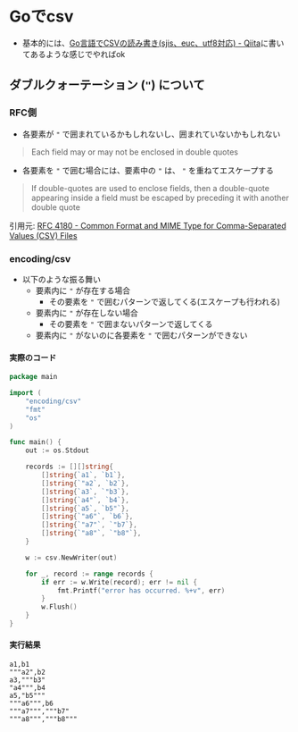 # Goでcsv

- 基本的には、[Go言語でCSVの読み書き(sjis、euc、utf8対応) - Qiita](https://qiita.com/kesuzuki/items/202cc58db3fd1763c095)に書いてあるような感じでやればok

## ダブルクォーテーション (`"`) について

### RFC側

- 各要素が `"` で囲まれているかもしれないし、囲まれていないかもしれない
> Each field may or may not be enclosed in double quotes
- 各要素を `"` で囲む場合には、要素中の `"` は、 `"` を重ねてエスケープする
> If double-quotes are used to enclose fields, then a double-quote appearing inside a field must be escaped by preceding it with another double quote

引用元: [RFC 4180 - Common Format and MIME Type for Comma-Separated Values (CSV) Files](https://tools.ietf.org/html/rfc4180)

### encoding/csv

- 以下のような振る舞い
    - 要素内に `"` が存在する場合
        - その要素を `"` で囲むパターンで返してくる(エスケープも行われる)
    - 要素内に `"` が存在しない場合
        - その要素を `"` で囲まないパターンで返してくる
    - 要素内に `"` がないのに各要素を `"` で囲むパターンができない

#### 実際のコード

```go
package main

import (
	"encoding/csv"
	"fmt"
	"os"
)

func main() {
	out := os.Stdout

	records := [][]string{
		[]string{`a1`, `b1`},
		[]string{`"a2`, `b2`},
		[]string{`a3`, `"b3`},
		[]string{`a4"`, `b4`},
		[]string{`a5`, `b5"`},
		[]string{`"a6"`, `b6`},
		[]string{`"a7"`, `"b7`},
		[]string{`"a8"`, `"b8"`},
	}

	w := csv.NewWriter(out)

	for _, record := range records {
		if err := w.Write(record); err != nil {
			fmt.Printf("error has occurred. %+v", err)
		}
		w.Flush()
	}
}
```

#### 実行結果

```
a1,b1
"""a2",b2
a3,"""b3"
"a4""",b4
a5,"b5"""
"""a6""",b6
"""a7""","""b7"
"""a8""","""b8"""
```
